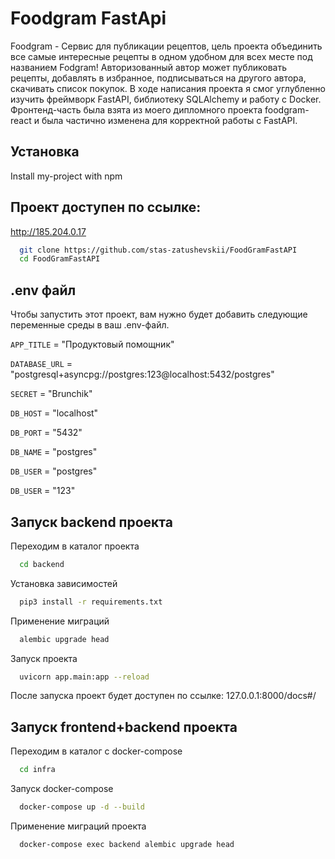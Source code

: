 
#  Foodgram FastApi

Foodgram - Сервис для публикации рецептов, цель проекта объединить все самые интересные рецепты в одном удобном для всех месте под названием Fodgram! Авторизованный автор может публиковать рецепты, добавлять в избранное, подписываться на другого автора, скачивать список покупок.
В ходе написания проекта я смог углубленно изучить фреймворк FastAPI, библиотеку SQLAlchemy и работу с Docker.
Фронтенд-часть была взята из моего дипломного проекта foodgram-react и была частично изменена для корректной работы с FastAPI.
## Установка

Install my-project with npm

## Проект доступен по ссылке: 
http://185.204.0.17

```bash
  git clone https://github.com/stas-zatushevskii/FoodGramFastAPI
  cd FoodGramFastAPI
```
    
## .env файл

Чтобы запустить этот проект, вам нужно будет добавить следующие переменные среды в ваш .env-файл.

`APP_TITLE` = "Продуктовый помощник"

`DATABASE_URL` = "postgresql+asyncpg://postgres:123@localhost:5432/postgres"

`SECRET` = "Brunchik"

`DB_HOST` = "localhost"

`DB_PORT` = "5432"

`DB_NAME` = "postgres"

`DB_USER` = "postgres"

`DB_USER` = "123"
## Запуск backend проекта

Переходим в каталог проекта

```bash
  cd backend
```

Установка зависимостей

```bash
  pip3 install -r requirements.txt
```

Применение миграций

```bash
  alembic upgrade head
```

Запуск проекта

```bash
  uvicorn app.main:app --reload
```

После запуска проект будет доступен по ссылке:
127.0.0.1:8000/docs#/


## Запуск frontend+backend проекта

Переходим в каталог с docker-compose

```bash
  cd infra
```

Запуск docker-compose

```bash
  docker-compose up -d --build
```

Применение миграций проекта

```bash
  docker-compose exec backend alembic upgrade head
```
